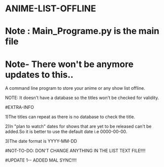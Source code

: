 # ANIME-LIST-OFFLINE
# Note : Main_Programe.py is the main file
# Note- There won't be anymore updates to this..
A command line program to store your anime  or any show list offline. 



NOTE: It doesn't have a database so the titles won't be checked for validity. 

#EXTRA-INFO



1)The titles can repeat as there is no database to check the title.


2)In "plan to watch" dates for shows that are yet to be released can't be added.So it is better to use the default date i.e 0000-00-00.

3)The date format is YYYY-MM-DD

#NOT-TO-DO:
DON'T CHANGE ANYTHING IN THE LIST TEXT FILE!!!!

#UPDATE 1-- ADDED MAL SYNC!!!!
